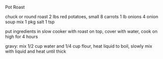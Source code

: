 Pot Roast

chuck or round roast	2 lbs
red potatoes, small	8 
carrots			1 lb
onions			4
onion soup mix		1 pkg
salt			1 tsp

put ingredients in slow cooker with roast on top,
cover with water,
cook on high for 4 hours

gravy:
mix  1/2 cup water and 1/4 cup flour,
heat liquid to boil,
slowly mix with liquid and heat until thick